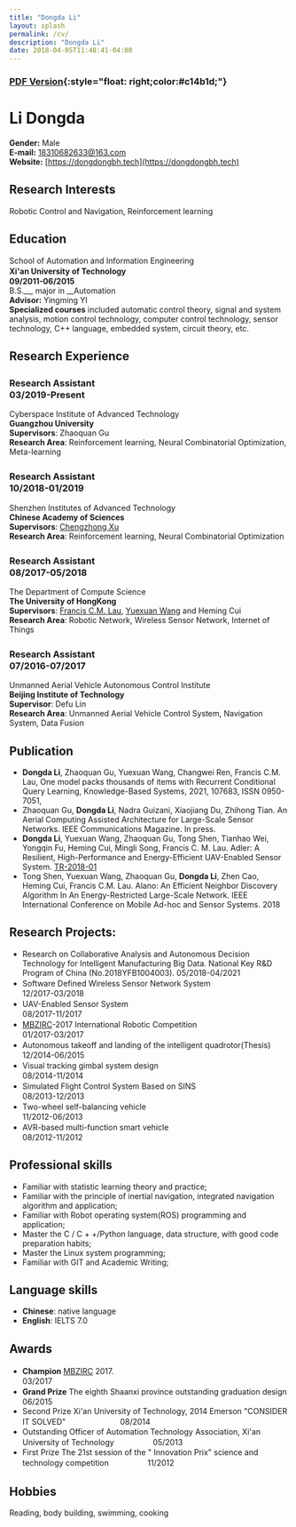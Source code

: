 ```yaml
---
title: "Dongda Li"
layout: splash
permalink: /cv/
description: "Dongda Li"
date: 2018-04-05T11:48:41-04:00
---
```



### [__PDF Version__](../assets/pdf/cv.pdf){:style="float: right;color:#c14b1d;"}

# Li Dongda
__Gender:__ Male    
__E-mail:__ <18310682633@163.com>  
__Website:__ [https://dongdongbh.tech](https://dongdongbh.tech)

## Research Interests
Robotic Control and Navigation, Reinforcement learning

## Education
School of Automation and Information Engineering  
__Xi'an University of Technology__　　　　　　　　　　　　　　　　　　　　　　　　　　　　　　　__09/2011-06/2015__  
B.S.__, major in __Automation  
__Advisor:__ Yingming YI  
__Specialized courses__ included automatic control theory, signal and system analysis, motion control technology, computer control technology, sensor technology, C++ language, embedded system, circuit theory, etc.

## Research Experience
### Research Assistant　　　　　　　　　　　　　　　　　　　03/2019-Present

Cyberspace Institute of Advanced Technology  
**Guangzhou University**  
**Supervisors**: Zhaoquan Gu  
**Research Area**: Reinforcement learning, Neural Combinatorial Optimization, Meta-learning

### Research Assistant　　　　　　　　　　　　　　　　　　　10/2018-01/2019

Shenzhen Institutes of Advanced Technology  
**Chinese Academy of Sciences**  
**Supervisors**: [Chengzhong Xu](http://www.ece.eng.wayne.edu/~czxu/)  
**Research Area**: Reinforcement learning, Neural Combinatorial Optimization

### Research Assistant　　　　　　　　　　　　　　　　　　　08/2017-05/2018

The Department of Compute Science    
__The University of HongKong__   
**Supervisors**: [Francis C.M. Lau](https://i.cs.hku.hk/~fcmlau/), [Yuexuan Wang](https://i.cs.hku.hk/~amywang/) and Heming Cui    
**Research Area**: Robotic Network, Wireless Sensor Network, Internet of Things

### Research Assistant　　　　　　　　　　　　　　　　　　　07/2016-07/2017
Unmanned Aerial Vehicle Autonomous Control Institute   
__Beijing Institute of Technology__   
**Supervisor**: Defu Lin   
**Research Area**: Unmanned Aerial Vehicle Control System, Navigation System, Data Fusion

## Publication
* **Dongda Li**, Zhaoquan Gu, Yuexuan Wang, Changwei Ren, Francis C.M. Lau, One model packs thousands of items with Recurrent Conditional Query Learning, Knowledge-Based Systems, 2021, 107683, ISSN 0950-7051,
* Zhaoquan Gu, **Dongda Li**, Nadra Guizani, Xiaojiang Du, Zhihong Tian. An Aerial Computing Assisted Architecture for Large-Scale Sensor Networks. IEEE Communications Magazine. In press.
* **Dongda Li**, Yuexuan Wang, Zhaoquan Gu, Tong Shen, Tianhao Wei, Yongqin Fu, Heming Cui, Mingli Song, Francis C. M. Lau. Adler: A Resilient, High-Performance and Energy-Efficient UAV-Enabled Sensor System. [TR-2018-01](http://www.cs.hku.hk/research/techreps/document/TR-2018-01.pdf)
* Tong Shen, Yuexuan Wang, Zhaoquan Gu, **Dongda Li**, Zhen Cao, Heming Cui, Francis C.M. Lau. Alano: An Efficient Neighbor Discovery Algorithm In An Energy-Restricted Large-Scale Network. IEEE International Conference on Mobile Ad-hoc and Sensor Systems. 2018


## Research Projects:
+ Research on Collaborative Analysis and Autonomous Decision Technology for Intelligent Manufacturing Big Data. National Key R&D Program of China (No.2018YFB1004003). 																											           05/2018-04/2021
+ Software Defined Wireless Sensor Network System　　　　　　　　　　　　　　　　　　12/2017-03/2018
+ UAV-Enabled Sensor System　　　　　　　　　　　　　　　　　　　　　　　　　　　　  08/2017-11/2017
+ [MBZIRC](http://www.mbzirc.com/challenge/2017)-2017 International Robotic Competition　　　　　　　　　　　　　　　　　　　  01/2017-03/2017
+ Autonomous takeoff and landing of the intelligent quadrotor(Thesis)　　　　　　　　　　12/2014-06/2015
+ Visual tracking gimbal system design　　　　　　　　　　　　　　　　　　　　　　　　   08/2014-11/2014
+ Simulated Flight Control System Based on SINS　　　　　　　　　　　　　　　　　　　    08/2013-12/2013
+ Two-wheel self-balancing vehicle　　　　　　　　　　　　　　　　　　　　　　　　　　  11/2012-06/2013
+ AVR-based multi-function smart vehicle　　　　　　　　　　　　　　　　　　　　　　　  08/2012-11/2012

## Professional skills

* Familiar with statistic learning theory and practice;
* Familiar with the principle of inertial navigation, integrated navigation algorithm and application;
* Familiar with Robot operating system(ROS) programming and application;
* Master the C / C + +/Python language, data structure, with good code preparation habits;
* Master the Linux system programming;
* Familiar with GIT and Academic Writing;

## Language skills
* __Chinese__: native language
* __English__: IELTS 7.0

## Awards
* __Champion__    [MBZIRC](https://youtu.be/Qvw5Z9baF-A?t=10s) 2017.　　　　　　　　　　　　　　　　　　　　　　　　　　　　　　　　　03/2017
* __Grand Prize__  The eighth Shaanxi province outstanding graduation design　　　　　　　　　　　　06/2015
* Second Prize  Xi'an University of Technology, 2014 Emerson "CONSIDER IT SOLVED"　　　　　　　08/2014
* Outstanding Officer of Automation Technology Association, Xi'an University of Technology　　　　　05/2013
* First Prize  The 21st session of the " Innovation Prix" science and technology competition　　　　　11/2012

## Hobbies

Reading, body building, swimming, cooking



